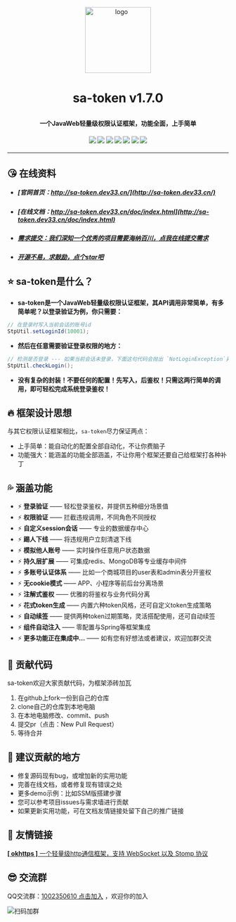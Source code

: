 <p align="center">
    <img alt="logo" src="https://gitee.com/sz6/sa-token/raw/master/sa-token-doc/doc/logo.png" width="150" height="150" style="margin-bottom: 10px;">
</p>
<h1 align="center" style="margin: 30px 0 30px; font-weight: bold;">sa-token v1.7.0</h1>
<h4 align="center">一个JavaWeb轻量级权限认证框架，功能全面，上手简单</h4>
<h4 align="center">
	<a href="https://gitee.com/sz6/sa-token/stargazers"><img src="https://gitee.com/sz6/sa-token/badge/star.svg"></a>
	<a href="https://github.com/click33/sa-token"><img src="https://img.shields.io/badge/sa--token-v1.7.0-2B9939"></a>
	<a href="https://github.com/click33/sa-token/stargazers"><img src="https://img.shields.io/github/stars/click33/sa-token"></a>
	<a href="https://github.com/click33/sa-token/watchers"><img src="https://img.shields.io/github/watchers/click33/sa-token"></a>
	<a href="https://github.com/click33/sa-token/network/members"><img src="https://img.shields.io/github/forks/click33/sa-token"></a>
	<a href="https://github.com/click33/sa-token/issues"><img src="https://img.shields.io/github/issues/click33/sa-token.svg"></a>
	<a href="https://github.com/click33/sa-token/blob/master/LICENSE"><img src="https://img.shields.io/github/license/click33/sa-token.svg"></a>
</h4>

---


## 😘 在线资料
- ##### [官网首页：http://sa-token.dev33.cn/](http://sa-token.dev33.cn/)
- ##### [在线文档：http://sa-token.dev33.cn/doc/index.html](http://sa-token.dev33.cn/doc/index.html)
- ##### [需求提交：我们深知一个优秀的项目需要海纳百川，点我在线提交需求](http://sa-app.dev33.cn/wall.html?name=sa-token)
- ##### [开源不易，求鼓励，点个star吧](https://github.com/click33/sa-token)
 

## ⭐ sa-token是什么？
- **sa-token是一个JavaWeb轻量级权限认证框架，其API调用非常简单，有多简单呢？以登录验证为例，你只需要：**
``` java
// 在登录时写入当前会话的账号id 
StpUtil.setLoginId(10001);
```


- **然后在任意需要验证登录权限的地方：**
``` java 
// 检测是否登录 --- 如果当前会话未登录，下面这句代码会抛出 `NotLoginException`异常
StpUtil.checkLogin();
```


- **没有复杂的封装！不要任何的配置！先写入，后鉴权！只需这两行简单的调用，即可轻松完成系统登录鉴权！**


## 🔥 框架设计思想
与其它权限认证框架相比，`sa-token`尽力保证两点：
- 上手简单：能自动化的配置全部自动化，不让你费脑子
- 功能强大：能涵盖的功能全部涵盖，不让你用个框架还要自己给框架打各种补丁


## 💦️️ 涵盖功能
- ⚡ **登录验证** —— 轻松登录鉴权，并提供五种细分场景值
- ⚡ **权限验证** —— 拦截违规调用，不同角色不同授权
- ⚡ **自定义session会话** —— 专业的数据缓存中心
- ⚡ **踢人下线** —— 将违规用户立刻清退下线
- ⚡ **模拟他人账号** —— 实时操作任意用户状态数据
- ⚡ **持久层扩展** —— 可集成redis、MongoDB等专业缓存中间件
- ⚡ **多账号认证体系** —— 比如一个商城项目的user表和admin表分开鉴权
- ⚡ **无cookie模式** —— APP、小程序等前后台分离场景 
- ⚡ **注解式鉴权** —— 优雅的将鉴权与业务代码分离
- ⚡ **花式token生成** —— 内置六种token风格，还可自定义token生成策略
- ⚡ **自动续签** —— 提供两种token过期策略，灵活搭配使用，还可自动续签
- ⚡ **组件自动注入** —— 零配置与Spring等框架集成
- ⚡ **更多功能正在集成中...** —— 如有您有好想法或者建议，欢迎加群交流


## 🔨 贡献代码
sa-token欢迎大家贡献代码，为框架添砖加瓦
1. 在github上fork一份到自己的仓库
2. clone自己的仓库到本地电脑
3. 在本地电脑修改、commit、push
4. 提交pr（点击：New Pull Request）
5. 等待合并


## 🌱 建议贡献的地方
- 修复源码现有bug，或增加新的实用功能
- 完善在线文档，或者修复现有错误之处
- 更多demo示例：比如SSM版搭建步骤 
- 您可以参考项目issues与需求墙进行贡献
- 如果更新实用功能，可在文档友情链接处留下自己的推广链接


## 🚀 友情链接
[**[ okhttps ]** 一个轻量级http通信框架，支持 WebSocket 以及 Stomp 协议](https://gitee.com/ejlchina-zhxu/okhttps)


## 😎 交流群
QQ交流群：[1002350610 点击加入](https://jq.qq.com/?_wv=1027&k=45H977HM) ，欢迎你的加入


![扫码加群](https://color-test.oss-cn-qingdao.aliyuncs.com/sa-token/qq-group.png ':size=150')


